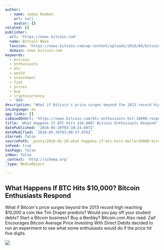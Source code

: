 ```yaml
---
author:
  - name: Jamie Redman
    url: null
    avatar: {}
related: []
publisher:
  url: 'https://news.bitcoin.com'
  name: Bitcoin News
  favicon: 'https://news.bitcoin.com/wp-content/uploads/2016/04/bitcoin_fav.png'
  domain: news.bitcoin.com
keywords:
  - bitcoin
  - enthusiasts
  - btc
  - would
  - investment
  - fiat
  - prices
  - buy
  - cryptocurrency
  - '000'
description: "What if Bitcoin's price surges beyond the 2013 record high reaching $10,000 a coin like Tim Draper predicts? Would you pay off your student debts? Start a Bitcoin business? Buy a Bentley? Bitcoin.com Also read: Zaif Encourages Bitcoin Average Price Investing With Direct Debits decided to run an experiment to see what some enthusiasts would do if the price hit five digits."
inLanguage: en
app_links: []
isBasedOnUrl: 'https://news.bitcoin.com/btc-enthusiasts-hit-10000-respond/'
title: 'What Happens If BTC Hits $10,000? Bitcoin Enthusiasts Respond'
datePublished: '2016-05-20T03:10:24.607Z'
dateModified: '2016-05-20T01:08:57.876Z'
starred: false
sourcePath: _posts/2016-05-20-what-happens-if-btc-hits-dollar10000-bitcoin-enthusiasts-respon.md
inFeed: true
hasPage: false
inNav: false
_context: 'http://schema.org'
_type: MediaObject

---
```

<article style=""><h1>What Happens If BTC Hits $10,000? Bitcoin Enthusiasts Respond</h1><p>What if Bitcoin's price surges beyond the 2013 record high reaching $10,000 a coin like Tim Draper predicts? Would you pay off your student debts? Start a Bitcoin business? Buy a Bentley? Bitcoin.com Also read: Zaif Encourages Bitcoin Average Price Investing With Direct Debits decided to run an experiment to see what some enthusiasts would do if the price hit five digits.</p><img src="https://news.bitcoin.com/wp-content/uploads/2016/05/Bitcoin-Enthusiasts-What-If-BTC-Reached-10000-.jpg" /></article>